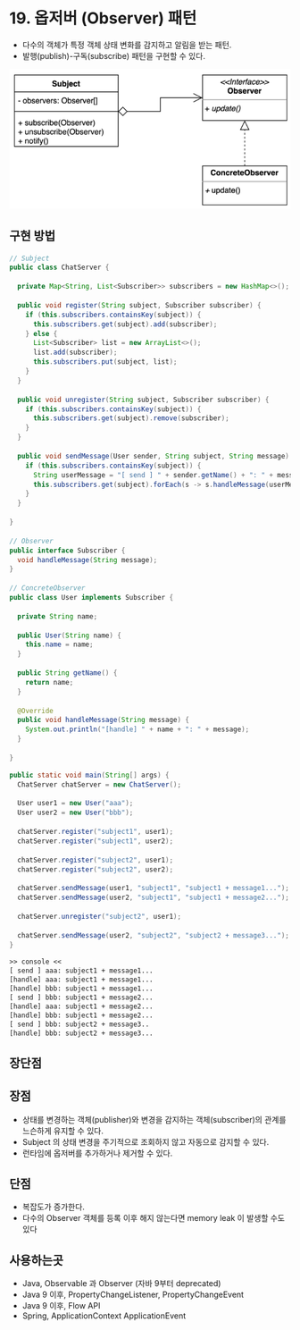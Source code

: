 # 19. 옵저버 (Observer) 패턴

- 다수의 객체가 특정 객체 상태 변화를 감지하고 알림을 받는 패턴.
- 발행(publish)-구독(subscribe) 패턴을 구현할 수 있다.

![19.png](../images/19.png)

## 구현 방법

```java
// Subject
public class ChatServer {

  private Map<String, List<Subscriber>> subscribers = new HashMap<>();

  public void register(String subject, Subscriber subscriber) {
    if (this.subscribers.containsKey(subject)) {
      this.subscribers.get(subject).add(subscriber);
    } else {
      List<Subscriber> list = new ArrayList<>();
      list.add(subscriber);
      this.subscribers.put(subject, list);
    }
  }

  public void unregister(String subject, Subscriber subscriber) {
    if (this.subscribers.containsKey(subject)) {
      this.subscribers.get(subject).remove(subscriber);
    }
  }

  public void sendMessage(User sender, String subject, String message) {
    if (this.subscribers.containsKey(subject)) {
      String userMessage = "[ send ] " + sender.getName() + ": " + message;
      this.subscribers.get(subject).forEach(s -> s.handleMessage(userMessage));
    }
  }

}

// Observer
public interface Subscriber {
  void handleMessage(String message);
}

// ConcreteObserver
public class User implements Subscriber {

  private String name;

  public User(String name) {
    this.name = name;
  }

  public String getName() {
    return name;
  }

  @Override
  public void handleMessage(String message) {
    System.out.println("[handle] " + name + ": " + message);
  }
  
}
```

```java
public static void main(String[] args) {
  ChatServer chatServer = new ChatServer();
  
  User user1 = new User("aaa");
  User user2 = new User("bbb");

  chatServer.register("subject1", user1);
  chatServer.register("subject1", user2);

  chatServer.register("subject2", user1);
  chatServer.register("subject2", user2);

  chatServer.sendMessage(user1, "subject1", "subject1 + message1...");
  chatServer.sendMessage(user2, "subject1", "subject1 + message2...");

  chatServer.unregister("subject2", user1);
    
  chatServer.sendMessage(user2, "subject2", "subject2 + message3...");
}
```

```text
>> console <<
[ send ] aaa: subject1 + message1...
[handle] aaa: subject1 + message1...
[handle] bbb: subject1 + message1...
[ send ] bbb: subject1 + message2...
[handle] aaa: subject1 + message2...
[handle] bbb: subject1 + message2...
[ send ] bbb: subject2 + message3..
[handle] bbb: subject2 + message3...
```

## 장단점

## 장점

- 상태를 변경하는 객체(publisher)와 변경을 감지하는 객체(subscriber)의 관계를 느슨하게 유지할 수 있다.
- Subject 의 상태 변경을 주기적으로 조회하지 않고 자동으로 감지할 수 있다. 
- 런타임에 옵저버를 추가하거나 제거할 수 있다.

## 단점

- 복잡도가 증가한다.
- 다수의 Observer 객체를 등록 이후 해지 않는다면 memory leak 이 발생할 수도 있다

## 사용하는곳

- Java, Observable 과 Observer (자바 9부터 deprecated)
- Java 9 이후, PropertyChangeListener, PropertyChangeEvent
- Java 9 이후, Flow API
- Spring, ApplicationContext ApplicationEvent
